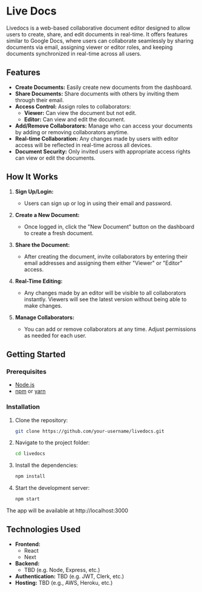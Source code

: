 # Live Docs

Livedocs is a web-based collaborative document editor designed to allow users to create, share, and edit documents in real-time. It offers features similar to Google Docs, where users can collaborate seamlessly by sharing documents via email, assigning viewer or editor roles, and keeping documents synchronized in real-time across all users.

## Features

- **Create Documents:** Easily create new documents from the dashboard.
- **Share Documents:** Share documents with others by inviting them through their email.
- **Access Control:** Assign roles to collaborators:
  - **Viewer:** Can view the document but not edit.
  - **Editor:** Can view and edit the document.
- **Add/Remove Collaborators:** Manage who can access your documents by adding or removing collaborators anytime.
- **Real-time Collaboration:** Any changes made by users with editor access will be reflected in real-time across all devices.
- **Document Security:** Only invited users with appropriate access rights can view or edit the documents.

## How It Works

1. **Sign Up/Login:**
   - Users can sign up or log in using their email and password.
  
2. **Create a New Document:**
   - Once logged in, click the "New Document" button on the dashboard to create a fresh document.

3. **Share the Document:**
   - After creating the document, invite collaborators by entering their email addresses and assigning them either "Viewer" or "Editor" access.

4. **Real-Time Editing:**
   - Any changes made by an editor will be visible to all collaborators instantly. Viewers will see the latest version without being able to make changes.

5. **Manage Collaborators:**
   - You can add or remove collaborators at any time. Adjust permissions as needed for each user.

## Getting Started

### Prerequisites

- [Node.js](https://nodejs.org/)
- [npm](https://www.npmjs.com/) or [yarn](https://yarnpkg.com/)

### Installation

1. Clone the repository:

   ```bash
   git clone https://github.com/your-username/livedocs.git

2. Navigate to the project folder:

   ```bash
   cd livedocs

3. Install the dependencies:

   ```bash
   npm install

4. Start the development server:

   ```bash
   npm start

The app will be available at http://localhost:3000

## Technologies Used

- **Frontend:**
  - React
  - Next
- **Backend:**
  - TBD (e.g. Node, Express, etc.)
- **Authentication:** TBD (e.g. JWT, Clerk, etc.)
- **Hosting:** TBD (e.g., AWS, Heroku, etc.)
